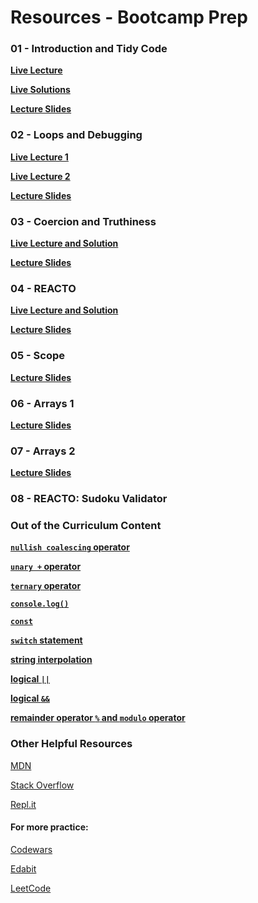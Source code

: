 # Resources - Bootcamp Prep

### 01 - Introduction and Tidy Code 

**[Live Lecture](https://youtu.be/siba3WNj2vg)**

**[Live Solutions](https://youtu.be/428qNkezyVw)**

**[Lecture Slides](notes/01_introductionAndTidyCode/itc.pdf)**

### 02 - Loops and Debugging 

**[Live Lecture 1](https://youtu.be/jIzFkVGaBus)**

**[Live Lecture 2](https://youtu.be/FemXXMuEksQ)**

**[Lecture Slides](notes/02_loopsAndDebugging/02.Loops-and-Debugging.pdf)**

### 03 - Coercion and Truthiness 

**[Live Lecture and Solution](https://youtu.be/VCNHYabth3c)**

**[Lecture Slides](notes/03_coercion-and-truthiness/03.-Coercion-and-Truthiness.pdf)**

### 04 - REACTO 

**[Live Lecture and Solution](https://youtu.be/aukYWxoqXtg)**

**[Lecture Slides](notes/04-REACTO/04.-BCP-REACTO.pdf)**

### 05 - Scope

**[Lecture Slides](notes/05_scope/05.%20Scope.pdf)**

### 06 - Arrays 1

**[Lecture Slides](notes/06_arrays_1/06.%20Arrays%201.pdf)**

### 07 - Arrays 2

**[Lecture Slides](notes/07_arrays_2/07.%20Arrays%202.pdf)**

### 08 - REACTO: Sudoku Validator

### Out of the Curriculum Content

**[`nullish coalescing` operator](notes/learning_extra_features/nullish_coalescing.js)**

**[`unary +` operator](notes/learning_extra_features/unary+.js)**

**[`ternary` operator](notes/learning_extra_features/ternary.js)**

**[`console.log()`](notes/learning_extra_features/console.log.js)**

**[`const`](notes/learning_extra_features/const.js)**

**[`switch` statement](notes/learning_extra_features/switch.js)**

**[string interpolation](notes/learning_extra_features/string_interpolation.js)** 

**[logical `||`](notes/learning_extra_features/string_interpolation.js)**

**[logical `&&`](notes/learning_extra_features/string_interpolation.js)** 

**[remainder operator `%` and `modulo` operator](notes/learning_extra_features/remainder_and_modulo.js)** 



<!-- **[`String.split()`](notes/learning_extra_features/const.js)**

**[`Object.assign()`](notes/learning_extra_features/const.js)**

**[using `Array.slice()` to copy an array](notes/learning_extra_features/const.js)**

**[using `Object.spread`](notes/learning_extra_features/const.js)**

**[using variables as keys in Objects](notes/learning_extra_features/const.js)**

**[using `Object.entries()`](notes/learning_extra_features/const.js)**

**[using `Object.values()`](notes/learning_extra_features/const.js)**

**[using `Array.map()`](notes/learning_extra_features/const.js)**

**[using `Array.reduce()`](notes/learning_extra_features/const.js)**

**[using `Array.filter()`](notes/learning_extra_features/const.js)**

**[using `Array.sort()`](notes/learning_extra_features/const.js)**

**[using `Object.fromEntries()`](notes/learning_extra_features/const.js)** -->


### Other Helpful Resources

[MDN](https://developer.mozilla.org/en-US/docs/Web/JavaScript)

[Stack Overflow](https://stackoverflow.com/)

[Repl.it](https://repl.it/)

#### For more practice: 

[Codewars](https://www.codewars.com/) 

[Edabit](https://edabit.com/)

[LeetCode](https://leetcode.com/)




